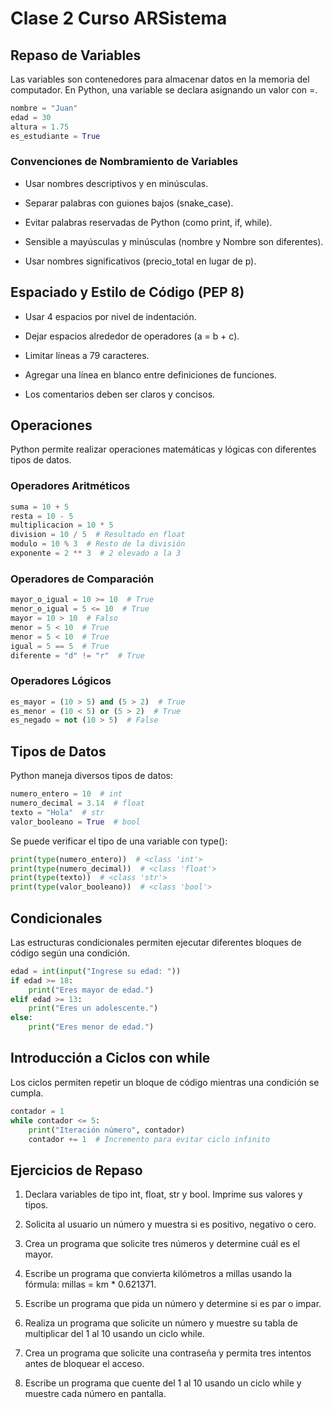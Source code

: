 #  Clase 2 Curso ARSistema

## Repaso de Variables

Las variables son contenedores para almacenar datos en la memoria del computador. En Python, una variable se declara asignando un valor con =.
```python
nombre = "Juan"
edad = 30
altura = 1.75
es_estudiante = True
```

### Convenciones de Nombramiento de Variables

- Usar nombres descriptivos y en minúsculas.

- Separar palabras con guiones bajos (snake_case).

- Evitar palabras reservadas de Python (como print, if, while).

- Sensible a mayúsculas y minúsculas (nombre y Nombre son diferentes).

- Usar nombres significativos (precio_total en lugar de p).

## Espaciado y Estilo de Código (PEP 8)

- Usar 4 espacios por nivel de indentación.

- Dejar espacios alrededor de operadores (a = b + c).

- Limitar líneas a 79 caracteres.

- Agregar una línea en blanco entre definiciones de funciones.

- Los comentarios deben ser claros y concisos.

## Operaciones

Python permite realizar operaciones matemáticas y lógicas con diferentes tipos de datos.

### Operadores Aritméticos

```python
suma = 10 + 5
resta = 10 - 5
multiplicacion = 10 * 5
division = 10 / 5  # Resultado en float
modulo = 10 % 3  # Resto de la división
exponente = 2 ** 3  # 2 elevado a la 3
```

### Operadores de Comparación

```python
mayor_o_igual = 10 >= 10  # True
menor_o_igual = 5 <= 10  # True
mayor = 10 > 10  # Falso
menor = 5 < 10  # True
menor = 5 < 10  # True
igual = 5 == 5  # True
diferente = "d" != "r"  # True
```

### Operadores Lógicos

```python
es_mayor = (10 > 5) and (5 > 2)  # True
es_menor = (10 < 5) or (5 > 2)  # True
es_negado = not (10 > 5)  # False
```
## Tipos de Datos

Python maneja diversos tipos de datos:

```python
numero_entero = 10  # int
numero_decimal = 3.14  # float
texto = "Hola"  # str
valor_booleano = True  # bool
```

Se puede verificar el tipo de una variable con type():

```python
print(type(numero_entero))  # <class 'int'>
print(type(numero_decimal))  # <class 'float'>
print(type(texto))  # <class 'str'>
print(type(valor_booleano))  # <class 'bool'>
```

## Condicionales

Las estructuras condicionales permiten ejecutar diferentes bloques de código según una condición.

```python
edad = int(input("Ingrese su edad: "))
if edad >= 18:
    print("Eres mayor de edad.")
elif edad >= 13:
    print("Eres un adolescente.")
else:
    print("Eres menor de edad.")
```

## Introducción a Ciclos con while

Los ciclos permiten repetir un bloque de código mientras una condición se cumpla.

```python
contador = 1
while contador <= 5:
    print("Iteración número", contador)
    contador += 1  # Incremento para evitar ciclo infinito
```

## Ejercicios de Repaso

1. Declara variables de tipo int, float, str y bool. Imprime sus valores y tipos.

2. Solicita al usuario un número y muestra si es positivo, negativo o cero.

3. Crea un programa que solicite tres números y determine cuál es el mayor.

4. Escribe un programa que convierta kilómetros a millas usando la fórmula: millas = km * 0.621371.

5. Escribe un programa que pida un número y determine si es par o impar.

6. Realiza un programa que solicite un número y muestre su tabla de multiplicar del 1 al 10 usando un ciclo while.

7. Crea un programa que solicite una contraseña y permita tres intentos antes de bloquear el acceso.

8. Escribe un programa que cuente del 1 al 10 usando un ciclo while y muestre cada número en pantalla.